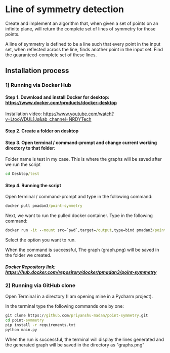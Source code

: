 # Line of symmetry detection

Create and implement an algorithm that, when given a set of points on an infinite plane, will return the complete set of lines of symmetry for those points.

A line of symmetry is defined to be a line such that every point in the input set, when reflected across the line, finds another point in the input set. Find the guaranteed-complete set of these lines.

## Installation process

### 1) Running via Docker Hub

#### Step 1. Download and install Docker for desktop: https://www.docker.com/products/docker-desktop

Installation video: https://www.youtube.com/watch?v=LtooWDUL1Js&ab_channel=NRDYTech

#### Step 2. Create a folder on desktop

#### Step 3. Open terminal / command-prompt and change current working directory to that folder:

Folder name is test in my case. This is where the graphs will be saved after we run the script

```cmd
cd Desktop/test
```

#### Step 4. Running the script

Open terminal / command-prompt and type in the following command:

```cmd
docker pull pmadan3/point-symmetry
```

Next, we want to run the pulled docker container. Type in the following command:

```cmd
docker run -it --mount src=`pwd`,target=/output,type=bind pmadan3/point-symmetry
```
Select the option you want to run. 

When the command is successful, The graph (graph.png) will be saved in the folder we created.


##### Docker Repository link: https://hub.docker.com/repository/docker/pmadan3/point-symmetry

### 2) Running via GitHub clone

Open Terminal in a directory (I am opening mine in a Pycharm project).

In the terminal type the following commands one by one:

```cmd
git clone https://github.com/priyanshu-madan/point-symmetry.git
cd point-symmetry
pip install -r requirements.txt
python main.py
```

When the run is successful, the terminal will display the lines generated and the generated graph will be saved in the directory as "graphs.png"
